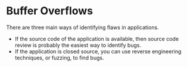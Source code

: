 # Buffer Overflows

There are three main ways of identifying flaws in applications. 
  - If the source code of the application is available, then source code review is probably the easiest way to identify bugs. 
  - If the application is closed source, you can use reverse engineering techniques, or fuzzing, to find bugs.

  
